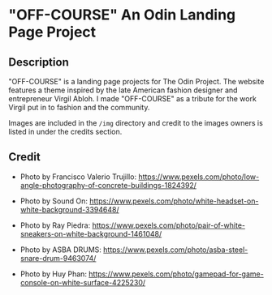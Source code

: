 # "OFF-COURSE" An Odin Landing Page Project

## Description
"OFF-COURSE" is a landing page projects for The Odin Project. The website features a theme inspired by the late American fashion designer and entrepreneur Virgil Abloh. I made "OFF-COURSE" as a tribute for the work Virgil put in to fashion and the community.

Images are included in the  ```/img``` directory and credit to the images owners is listed in under the credits section.

## Credit

- Photo by Francisco  Valerio Trujillo: https://www.pexels.com/photo/low-angle-photography-of-concrete-buildings-1824392/

- Photo by Sound On: https://www.pexels.com/photo/white-headset-on-white-background-3394648/ 

- Photo by Ray Piedra: https://www.pexels.com/photo/pair-of-white-sneakers-on-white-background-1461048/ 

- Photo by ASBA DRUMS: https://www.pexels.com/photo/asba-steel-snare-drum-9463074/ 

- Photo by Huy Phan: https://www.pexels.com/photo/gamepad-for-game-console-on-white-surface-4225230/ 